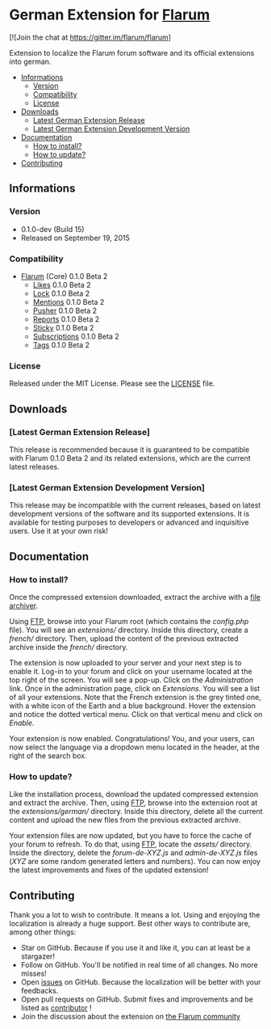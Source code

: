# German Extension for [Flarum](http://flarum.org/)

[![Join the chat at https://gitter.im/flarum/flarum]

Extension to localize the Flarum forum software and its official extensions into german.

- [Informations](https://github.com/Yggdrasil-Dono/flarum#informations)
	- [Version](https://github.com/Yggdrasil-Dono/flarum#version)
	- [Compatibility](https://github.com/maelsoucaze/flarum#compatibility)
	- [License](https://github.com/Yggdrasil-Dono/flarum#license)
- [Downloads](https://github.com/Yggdrasil-Dono/flarum#downloads)
	- [Latest German Extension Release](https://github.com/Yggdrasil-Dono/flarum#latest-german-extension-release)
	- [Latest German Extension Development Version](https://github.com/Yggdrasil-Dono/flarum#latest-german-development-version)
- [Documentation](https://github.com/Yggdrasil-Dono/flarum#documentation)
	- [How to install?](https://github.com/Yggdrasil-Dono/flarum#how-to-install)
	- [How to update?](https://github.com/Yggdrasil-Dono/flarum#how-to-update)
- [Contributing](https://github.com/Yggdrasil-Dono/flarum#contributing)

## Informations

### Version

- 0.1.0-dev (Build 15)
- Released on September 19, 2015

### Compatibility

- [Flarum](https://github.com/flarum/core) (Core) 0.1.0 Beta 2
	- [Likes](https://github.com/flarum/likes) 0.1.0 Beta 2
	- [Lock](https://github.com/flarum/lock) 0.1.0 Beta 2
	- [Mentions](https://github.com/flarum/mentions) 0.1.0 Beta 2
	- [Pusher](https://github.com/flarum/pusher) 0.1.0 Beta 2
	- [Reports](https://github.com/flarum/reports) 0.1.0 Beta 2
	- [Sticky](https://github.com/flarum/sticky) 0.1.0 Beta 2
	- [Subscriptions](https://github.com/flarum/subscriptions) 0.1.0 Beta 2
	- [Tags](https://github.com/flarum/tags) 0.1.0 Beta 2

### License

Released under the MIT License. Please see the [LICENSE](https://github.com/Yggdrasil-dono/flarum/blob/master/LICENSE) file.

## Downloads

### [Latest German Extension Release]

This release is recommended because it is guaranteed to be compatible with Flarum 0.1.0 Beta 2 and its related extensions, which are the current latest releases.

### [Latest German Extension Development Version]

This release may be incompatible with the current releases, based on latest development versions of the software and its supported extensions. It is available for testing purposes to developers or advanced and inquisitive users. Use it at your own risk!

## Documentation

### How to install?

Once the compressed extension downloaded, extract the archive with a [file archiver](https://en.wikipedia.org/wiki/Comparison_of_file_archivers).

Using [FTP](http://en.wikipedia.org/wiki/File_Transfer_Protocol), browse into your Flarum root (which contains the *config.php* file). You will see an *extensions/* directory. Inside this directory, create a *french/* directory. Then, upload the content of the previous extracted archive inside the *french/* directory.

The extension is now uploaded to your server and your next step is to enable it. Log-in to your forum and click on your username located at the top right of the screen. You will see a pop-up. Click on the *Administration* link. Once in the administration page, click on *Extensions*. You will see a list of all your extensions. Note that the French extension is the grey tinted one, with a white icon of the Earth and a blue background. Hover the extension and notice the dotted vertical menu. Click on that vertical menu and click on *Enable*.

Your extension is now enabled. Congratulations! You, and your users, can now select the language via a dropdown menu located in the header, at the right of the search box.

### How to update?

Like the installation process, download the updated compressed extension and extract the archive. Then, using [FTP](http://en.wikipedia.org/wiki/File_Transfer_Protocol), browse into the extension root at the *extensions/german/* directory. Inside this directory, delete all the current content and upload the new files from the previous extracted archive.

Your extension files are now updated, but you have to force the cache of your forum to refresh. To do that, using [FTP](http://en.wikipedia.org/wiki/File_Transfer_Protocol), locate the *assets/* directory. Inside the directory, delete the *forum-de-XYZ.js* and *admin-de-XYZ.js* files (*XYZ* are some random generated letters and numbers). You can now enjoy the latest improvements and fixes of the updated extension!

## Contributing

Thank you a lot to wish to contribute. It means a lot. Using and enjoying the localization is already a huge support. Best other ways to contribute are, among other things:

- Star on GitHub. Because if you use it and like it, you can at least be a stargazer!
- Follow on GitHub. You'll be notified in real time of all changes. No more misses!
- Open [issues](https://github.com/Yggdrasil-dono/Flarum-de/issues) on GitHub. Because the localization will be better with your feedbacks.
- Open pull requests on GitHub. Submit fixes and improvements and be listed as [contributor](https://github.com/Yggdrasil-dono/Flarum-de/graphs/contributors) !
- Join the discussion about the extension on [the Flarum community](http://discuss.flarum.org/d/862-international-support/68)

